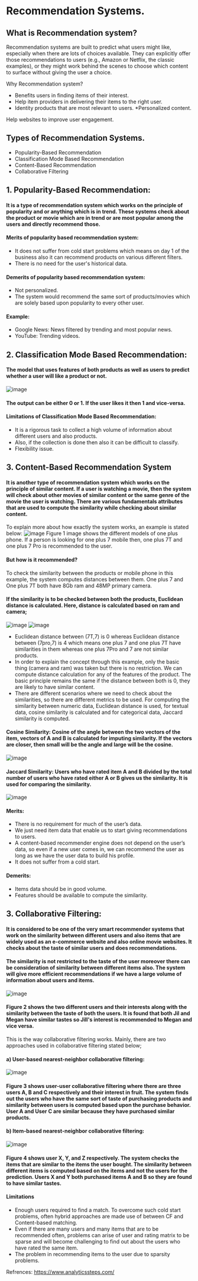 # Recommendation Systems.

## What is Recommendation system?
Recommendation systems are built to predict what users might like, especially when there are lots of choices available. They can explicitly offer those recommendations to users (e.g., Amazon or Netflix, the classic examples), or they might work behind the scenes to choose which content to surface without giving the user a choice.

Why Recommendation system?
 * Benefits users in finding items of their interest.
 * Help item providers in delivering their items to the right user.
 * Identity products that are most relevant to users.
 *Personalized content.

Help websites to improve user engagement.

## Types of Recommendation Systems.
* Popularity-Based Recommendation 
* Classification Mode Based Recommendation 
* Content-Based Recommendation
* Collaborative Filtering

## 1. Popularity-Based Recommendation:
#### It is a type of recommendation system which works on the principle of popularity and or anything which is in trend. These systems check about the product or movie which are in trend or are most popular among the users and directly recommend those.
  
  #### Merits of popularity based recommendation system:
  * It does not suffer from cold start problems which means on day 1 of the business also it can recommend products on various different filters.
  * There is no need for the user's historical data.

  #### Demerits of popularity based recommendation system:
  * Not personalized. 
  * The system would recommend the same sort of products/movies which are solely based upon popularity to every other user.
  
  #### Example:
  * Google News: News filtered by trending and most popular news.
  * YouTube: Trending videos.
  
## 2. Classification Mode Based Recommendation:
  #### The model that uses features of both products as well as users to predict whether a user will like a product or not.
  ![image](https://user-images.githubusercontent.com/113972606/236634342-ffbada4e-59f3-4592-bc70-6dbee5ac0334.png)
  #### The output can be either 0 or 1. If the user likes it then 1 and vice-versa.
  
  #### Limitations of Classification Mode Based Recommendation:
   * It is a rigorous task to collect a high volume of information about different users and also products.
   * Also, if the collection is done then also it can be difficult to classify. 
   * Flexibility issue.
 
## 3. Content-Based Recommendation System
  #### It is another type of recommendation system which works on the principle of similar content. If a user is watching a movie, then the system will check      about other movies of similar content or the same genre of the movie the user is watching. There are various fundamentals attributes that are used to compute the similarity while checking about similar content. 

 To explain more about how exactly the system works, an example is stated below: 
 ![image](https://user-images.githubusercontent.com/113972606/236634548-f4eff44f-fdd7-4a36-86db-a15f8b92a4a7.png)
Figure 1 image shows the different models of one plus phone. If a person is looking for one plus 7 mobile then, one plus 7T and one plus  7 Pro is recommended to the user. 

#### But how is it recommended? 
  To check the similarity between the products or mobile phone in this example, the system computes distances between them. One plus 7 and One plus 7T both have 8Gb ram and 48MP primary camera. 
#### If the similarity is to be checked between both the products, Euclidean distance is calculated. Here, distance is calculated based on ram and camera;
![image](https://user-images.githubusercontent.com/113972606/236634623-48df411d-f0e5-4cc0-b4f2-b4511cbdb90a.png)
![image](https://user-images.githubusercontent.com/113972606/236634632-94b62ca5-7c4d-4520-a025-760cd2d62466.png)
* Euclidean distance between (7T,7) is 0 whereas Euclidean distance between (7pro,7) is 4 which means one plus 7 and one plus 7T have similarities in them whereas one plus 7Pro and 7 are not similar products. 
* In order to explain the concept through this example, only the basic thing (camera and ram) was taken but there is no restriction. We can compute distance calculation for any of the features of the product. The basic principle remains the same if the distance between both is 0, they are likely to have similar content.
* There are different scenarios where we need to check about the similarities, so there are different metrics to be used. For computing the similarity between numeric data, Euclidean distance is used, for textual data, cosine similarity is calculated and for categorical data, Jaccard similarity is computed.

#### Cosine Similarity: Cosine of the angle between the two vectors of the item, vectors of A and B is calculated for imputing similarity. If the vectors are closer, then small will be the angle and large will be the cosine. 
![image](https://user-images.githubusercontent.com/113972606/236634696-2ac37003-327b-4980-9581-8cd37e8b0f70.png)

#### Jaccard Similarity: Users who have rated item A and B divided by the total number of users who have rated either A or B gives us the similarity. It is used for comparing the similarity. 
![image](https://user-images.githubusercontent.com/113972606/236634762-24a251f8-baa5-413f-ad58-35047e9f06ca.png)

#### Merits:
  * There is no requirement for much of the user’s data.
  * We just need item data that enable us to start giving recommendations to users.
  * A content-based recommender engine does not depend on the user’s data, so even if a new user comes in, we can recommend the user as long as we have the user       data to build his profile.
  * It does not suffer from a cold start.

#### Demerits:
 *  Items data should be in good volume.
 * Features should be available to compute the similarity.
 
## 3. Collaborative Filtering:
#### It is considered to be one of the very smart recommender systems that work on the similarity between different users and also items that are widely used as an e-commerce website and also online movie websites. It checks about the taste of similar users and does recommendations. 
#### The similarity is not restricted to the taste of the user moreover there can be consideration of similarity between different items also. The system will give more efficient recommendations if we have a large volume of information about users and items.
![image](https://user-images.githubusercontent.com/113972606/236634911-f2b18dbb-dd99-4610-a389-b42e16781ed7.png)
#### Figure 2 shows the two different users and their interests along with the similarity between the taste of both the users. It is found that both Jil and Megan have similar tastes so Jill's interest is recommended to Megan and vice versa. 
This is the way collaborative filtering works. Mainly, there are two approaches used in collaborative filtering stated below;
#### a) User-based nearest-neighbor collaborative filtering:
![image](https://user-images.githubusercontent.com/113972606/236634976-3376d359-2280-4f1e-8183-67d1a0292b60.png)
#### Figure 3 shows user-user collaborative filtering where there are three users A, B and C respectively and their interest in fruit. The system finds out the users who have the same sort of taste of purchasing products and similarity between users is computed based upon the purchase behavior. User A and User C are similar because they have purchased similar products.
#### b) Item-based nearest-neighbor collaborative filtering:
![image](https://user-images.githubusercontent.com/113972606/236635035-5b32a09e-9d91-4500-9033-82d2641fd5ce.png)
#### Figure 4 shows user X, Y, and Z respectively. The system checks the items that are similar to the items the user bought. The similarity between different items is computed based on the items and not the users for the prediction. Users X and Y both purchased items A and B so they are found to have similar tastes.

#### Limitations
  * Enough users required to find a match. To overcome such cold start problems, often hybrid approaches are made use of between CF and Content-based matching.
  * Even if there are many users and many items that are to be recommended often, problems can arise of user and rating matrix to be sparse and will become challenging to find out about the users who have rated the same item.
  * The problem in recommending items to the user due to sparsity problems.
  
Refrences:
https://www.analyticssteps.com/


 
